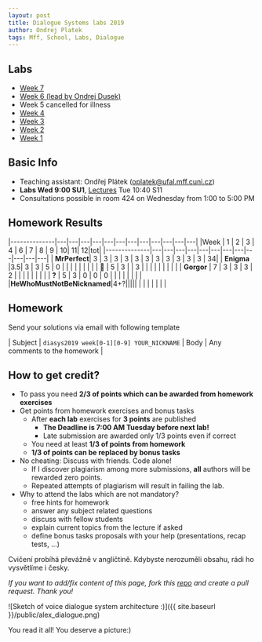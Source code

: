 ```yaml
---
layout: post
title: Dialogue Systems labs 2019
author: Ondrej Platek
tags: Mff, School, Labs, Dialogue
---
```


Labs
----
- [Week 7](/2019/04/02/ds-lab-7/)
- [Week 6 (lead by Ondrej Dusek)](/2019/03/27/ds-lab-6/)
- Week 5 cancelled for illness
- [Week 4](/2019/03/12/ds-lab-4/)
- [Week 3](/2019/03/05/ds-lab-3/)
- [Week 2](/2019/02/26/ds-lab-2/)
- [Week 1](/2019/02/19/ds-lab-1/)

Basic Info
----------
- Teaching assistant: Ondřej Plátek (oplatek@ufal.mff.cuni.cz)
- **Labs Wed 9:00 SU1**, [Lectures](https://ufal.mff.cuni.cz/courses/npfl123) Tue 10:40 S11
- Consultations possible in room 424 on Wednesday from 1:00 to 5:00 PM


Homework Results
----------------

|--------------|---|---|---|---|---|---|---|---|---|---|---|---|
|Week          | 1 | 2 | 3 | 4 | 6 | 7 | 8 | 9 | 10| 11| 12|tot|
|--------------|---|---|---|---|---|---|---|---|---|---|---|---|
| **MrPerfect**| 3 | 3 | 3 | 3 | 3 | 3 | 3 | 3 | 3 | 3 | 3 | 34|
| **Enigma**   |3.5| 3 | 3 | 5 | 0 |   |   |   |   |   |   |   |
| **🐼**       | 5 | 3 |   | 3 |   |   |   |   |   |   |   |   |
| **Gorgor**   | 7 | 3 | 3 | 3 | 2 |   |   |   |   |   |   |   |
| **?**      | 5 | 3 | 0 | 0 | 0 |   |   |   |   |   |   |   |
|**HeWhoMustNotBeNicknamed**|4+?|||||  |   |   |   |   |   |   |

Homework
--------
Send your solutions via email with following template

| Subject | `diasys2019 week[0-1][0-9] YOUR_NICKNAME`
| Body    | Any comments to the homework |

How to get credit?
------------------
- To pass you need **2/3 of points which can be awarded from homework exercises**
- Get points from homework exercises and bonus tasks
    - After **each lab** exercises for **3 points** are published
        - **The Deadline is 7:00 AM Tuesday before next lab!**
        - Late submission are awarded only 1/3 points even if correct
    - You need  at least **1/3 of points from homework**
    - **1/3 of points can be replaced by bonus tasks**
- No cheating: Discuss with friends. Code alone!
    - If I discover plagiarism among more submissions, **all** authors will be rewarded zero points.
    - Repeated attempts of plagiarism will result in failing the lab.
- Why to attend the labs which are not mandatory?
    - free hints for homework
    - answer any subject related questions
    - discuss with fellow students
    - explain current topics from the lecture if asked
    - define bonus tasks proposals with your help (presentations, recap tests, ...)


Cvičení probíhá převážně v angličtině. Kdybyste nerozuměli obsahu, rádi ho vysvětlíme i česky.


*If you want to add/fix content of this page, fork this [repo](https://github.com/oplatek/oplatek.github.io) and create a pull request. Thank you!*

![Sketch of voice dialogue system architecture :)]({{ site.baseurl }}/public/alex_dialogue.png)

You read it all! You deserve a picture:)
